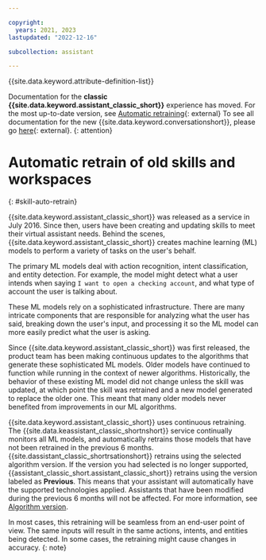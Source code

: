 ```yaml
---

copyright:
  years: 2021, 2023
lastupdated: "2022-12-16"

subcollection: assistant

---
```


{{site.data.keyword.attribute-definition-list}}

Documentation for the **classic {{site.data.keyword.assistant_classic_short}}** experience has moved. For the most up-to-date version, see [Automatic retraining](/docs/watson-assistant?topic=watson-assistant-algorithm-version#algorithm-version-auto-retrain){: external} To see all documentation for the new {{site.data.keyword.conversationshort}}, please go [here](https://cloud.ibm.com/docs/watson-assistant){: external}.
{: attention}

# Automatic retrain of old skills and workspaces
{: #skill-auto-retrain}

{{site.data.keyword.assistant_classic_short}} was released as a service in July 2016. Since then, users have been creating and updating skills to meet their virtual assistant needs. Behind the scenes, {{site.data.keyword.assistant_classic_short}} creates machine learning (ML) models to perform a variety of tasks on the user's behalf. 

The primary ML models deal with action recognition, intent classification, and entity detection. For example, the model might detect what a user intends when saying `I want to open a checking account`, and what type of account the user is talking about.

These ML models rely on a sophisticated infrastructure. There are many intricate components that are responsible for analyzing what the user has said, breaking down the user's input, and processing it so the ML model can more easily predict what the user is asking.

Since {{site.data.keyword.assistant_classic_short}} was first released, the product team has been making continuous updates to the algorithms that generate these sophisticated ML models. Older models have continued to function while running in the context of newer algorithms. Historically, the behavior of these existing ML model did not change unless the skill was updated, at which point the skill was retrained and a new model generated to replace the older one. This meant that many older models never benefited from improvements in our ML algorithms.

{{site.data.keyword.assistant_classic_short}} uses continuous retraining. The {{site.data.keassistant_classic_shortnshort}} service continually monitors all ML models, and automatically retrains those models that have not been retrained in the previous 6 months. {{site.dassistant_classic_shortrsationshort}} retrains using the selected algorithm version. If the version you had selected is no longer supported, {{assistant_classic_short.assistant_classic_short}} retrains using the version labeled as **Previous**. This means that your assistant will automatically have the supported technologies applied. Assistants that have been modified during the previous 6 months will not be affected. For more information, see [Algorithm version](/docs/assistant?topic=assistant-algorithm-version).

In most cases, this retraining will be seamless from an end-user point of view. The same inputs will result in the same actions, intents, and entities being detected. In some cases, the retraining might cause changes in accuracy.
{: note}

